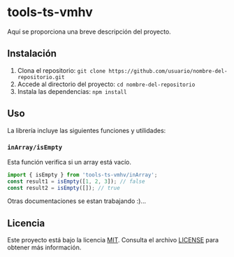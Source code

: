 # tools-ts-vmhv

Aquí se proporciona una breve descripción del proyecto. 

## Instalación

1. Clona el repositorio: `git clone https://github.com/usuario/nombre-del-repositorio.git`
2. Accede al directorio del proyecto: `cd nombre-del-repositorio`
3. Instala las dependencias: `npm install`

## Uso
  La librería incluye las siguientes funciones y utilidades:

### `inArray/isEmpty`
  Esta función verifica si un array está vacío.

  ```javascript
  import { isEmpty } from 'tools-ts-vmhv/inArray';
  const result1 = isEmpty([1, 2, 3]); // false
  const result2 = isEmpty([]); // true
  ```
  Otras documentaciones se estan trabajando :)...

## Licencia
 Este proyecto está bajo la licencia [MIT](LICENSE). Consulta el archivo [LICENSE](LICENSE) para obtener más información.

